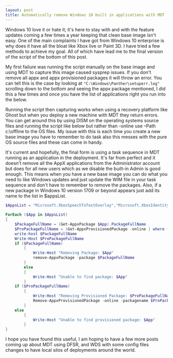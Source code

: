 ```yaml
---
layout: post
title: Automatically remove Windows 10 built in applications with MDT
---
```


Windows 10 love it or hate it; it's here to stay with and with the feature updates coming a few times a year keeping that clean base image isn't easy. One of the main complaints I have got from Windows 10 enterprise is why does it have all the bloat like Xbox live or Paint 3D. I have tried a few methods to achieve my goal. All of which have lead me to the final version of the script of the bottom of this post.  
  
My first failure was running the script manually on the base image and using MDT to capture this image caused sysprep issues. If you don't remove all appx and appx provisioned packages it will throw an error. You can tell this is the case by looking at `"C:\Windows\Panther\setuperr.log"` scrolling down to the bottom and seeing the appx package mentioned, I did this a few times and once you have the list of applications right you run into the below.  
  
Running the script then capturing works when using a recovery platform like Ghost but when you deploy a new machine with MDT they return errors. You can get around this by using DISM on the operating systems source files and running the script like below but rather than -online use –Path c:\offline to the OS files. My issue with this is each time you create a new base image you have to remember to do task also this messes with the pure OS source files and these can come in handy.  
  
It's current and hopefully, the final form is using a task sequence in MDT running as an application in the deployment. It's far from perfect and it doesn't remove all the AppX applications from the Administrator account but does for all new users which as we disable the built-in Admin is good enough. This means when you have a new base image you can do what you need to like Windows updates and just update the WIM file in your task sequence and don't have to remember to remove the packages. Also, if a new package in Windows 10 version 1709 or beyond appears just add its name to the list in $appsList.

```powershell
$AppsList = "Microsoft.XboxSpeechToTextOverlay","Microsoft.XboxIdentityProvider","Microsoft.XboxGameOverlay","Microsoft.Messaging","Microsoft.Office.OneNote","Microsoft.WindowsFeedbackHub","Microsoft.OneConnect","AdobeSystemsIncorporated.AdobePhotoshopExpress","*.EclipseManager","Microsoft.BingFinance","Microsoft.BingNews","Microsoft.BingWeather","Microsoft.XboxApp","Microsoft.SkypeApp","Microsoft.MicrosoftSolitaireCollection","Microsoft.BingSports","Microsoft.ZuneMusic","Microsoft.ZuneVideo","Microsoft.Windows.Photos","Microsoft.People","Microsoft.MicrosoftOfficeHub","Microsoft.WindowsMaps","microsoft.windowscommunicationsapps","Microsoft.Getstarted","Microsoft.3DBuilder","*.Duolingo-*", "actiprosoft*", "bingTrans*", "*FreshPaint*", "*getstarted", "*office.sway", "*RemoteDesktop"  
  
ForEach ($App in $AppsList)  
{  
    $PackageFullName = (Get-AppxPackage $App).PackageFullName  
    $ProPackageFullName = (Get-AppxProvisionedPackage -online | where {$_.Displayname -eq $App}).PackageName  
    write-host $PackageFullName  
    Write-Host $ProPackageFullName  
    if ($PackageFullName)  
        {  
            Write-Host "Removing Package: $App"  
            remove-AppxPackage -package $PackageFullName  
        }  
        else  
        {  
            Write-Host "Unable to find package: $App"  
        }  
    if ($ProPackageFullName)  
        {  
            Write-Host "Removing Provisioned Package: $ProPackageFullName"  
            Remove-AppxProvisionedPackage -online -packagename $ProPackageFullName  
        }  
    else  
        {  
            Write-Host "Unable to find provisioned package: $App"  
        }  
}  
```

I hope you have found this useful, I am hoping to have a few more posts coming up about MDT using DFSR, and WDS with some config files changes to have local silos of deployments around the world.
